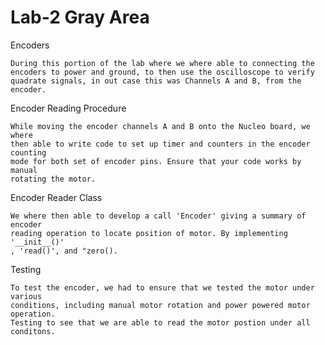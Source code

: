 # Lab-2 Gray Area

Encoders

    During this portion of the lab where we where able to connecting the 
    encoders to power and ground, to then use the oscilloscope to verify
    quadrate signals, in out case this was Channels A and B, from the encoder.
Encoder Reading Procedure
    
    While moving the encoder channels A and B onto the Nucleo board, we where
    then able to write code to set up timer and counters in the encoder counting
    mode for both set of encoder pins. Ensure that your code works by manual
    rotating the motor.
    
Encoder Reader Class

    We where then able to develop a call 'Encoder' giving a summary of encoder
    reading operation to locate position of motor. By implementing '__init__()'
    , 'read()', and "zero().
    
Testing

    To test the encoder, we had to ensure that we tested the motor under various
    conditions, including manual motor rotation and power powered motor operation.
    Testing to see that we are able to read the motor postion under all conditons.
